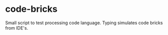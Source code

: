 # code-bricks
Small script to test processing code language.
Typing simulates code bricks from IDE's.
